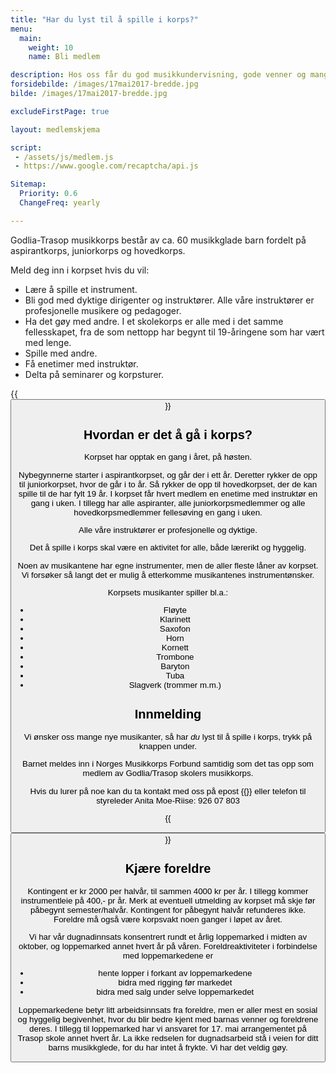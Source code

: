 ```yaml
---
title: "Har du lyst til å spille i korps?"
menu:
  main:
    weight: 10
    name: Bli medlem

description: Hos oss får du god musikkundervisning, gode venner og mange hyggelige og spennende opplevelser.
forsidebilde: /images/17mai2017-bredde.jpg
bilde: /images/17mai2017-bredde.jpg

excludeFirstPage: true

layout: medlemskjema

script:
 - /assets/js/medlem.js
 - https://www.google.com/recaptcha/api.js

Sitemap:
  Priority: 0.6
  ChangeFreq: yearly

---
```


Godlia-Trasop musikkorps består av ca. 60 musikkglade barn fordelt på
aspirantkorps, juniorkorps og hovedkorps.

Meld deg inn i korpset hvis du vil:

- Lære å spille et instrument.
- Bli god med dyktige dirigenter og instruktører. Alle våre instruktører er
  profesjonelle musikere og pedagoger.
- Ha det gøy med andre. I et skolekorps er alle med i det samme fellesskapet,
  fra de som nettopp har begynt til 19-åringene som har vært med lenge.
- Spille med andre.
- Få enetimer med instruktør.
- Delta på seminarer og korpsturer.

{{<button link="#form" tekst="trykk her for innmeldingsskjema" >}}

## Hvordan er det å gå i korps?

Korpset har opptak en gang i året, på høsten.

Nybegynnerne starter i aspirantkorpset, og går der i ett år. Deretter rykker de
opp til juniorkorpset, hvor de går i to år. Så rykker de opp til hovedkorpset,
der de kan spille til de har fylt 19 år. I korpset får hvert medlem en enetime
med instruktør en gang i uken. I tillegg har alle aspiranter, alle
juniorkorpsmedlemmer og alle hovedkorpsmedlemmer fellesøving en gang i uken.

Alle våre instruktører er profesjonelle og dyktige.

Det å spille i korps skal være en aktivitet for alle, både lærerikt og hyggelig.

Noen av musikantene har egne instrumenter, men de aller fleste låner av korpset.
Vi forsøker så langt det er mulig å etterkomme musikantenes instrumentønsker.

Korpsets musikanter spiller bl.a.:

- Fløyte
- Klarinett
- Saxofon
- Horn
- Kornett
- Trombone
- Baryton
- Tuba
- Slagverk (trommer m.m.)

## Innmelding

Vi ønsker oss mange nye musikanter, så har *du* lyst til å spille i korps, trykk
på knappen under.

Barnet meldes inn i Norges Musikkorps Forbund samtidig som det tas opp som
medlem av Godlia/Trasop skolers musikkorps.

Hvis du lurer på noe kan du ta kontakt med oss på epost
{{<email medlem>}} eller telefon til styreleder Anita Moe-Riise: 926&nbsp;07&nbsp;803

{{<button link="#form" tekst="trykk her for innmeldingsskjema" >}}

## Kjære foreldre

Kontingent er kr 2000 per halvår, til sammen 4000 kr per år. I tillegg kommer
instrumentleie på 400,- pr år. Merk at eventuell utmelding av korpset må skje
før påbegynt semester/halvår. Kontingent for påbegynt halvår refunderes ikke.
Foreldre må også være korpsvakt noen ganger i løpet av året.

Vi har vår dugnadinnsats konsentrert rundt et årlig loppemarked i midten av
oktober, og loppemarked annet hvert år på våren. Foreldreaktiviteter i
forbindelse med loppemarkedene er

- hente lopper i forkant av loppemarkedene
- bidra med rigging før markedet
- bidra med salg under selve loppemarkedet

Loppemarkedene betyr litt arbeidsinnsats fra foreldre, men er aller mest en
sosial og hyggelig begivenhet, hvor du blir bedre kjent med barnas venner og
foreldrene deres. I tillegg til loppemarked har vi ansvaret for 17. mai
arrangementet på Trasop skole annet hvert år. La ikke redselen for dugnadsarbeid
stå i veien for ditt barns musikkglede, for du har intet å frykte. Vi har det
veldig gøy.
